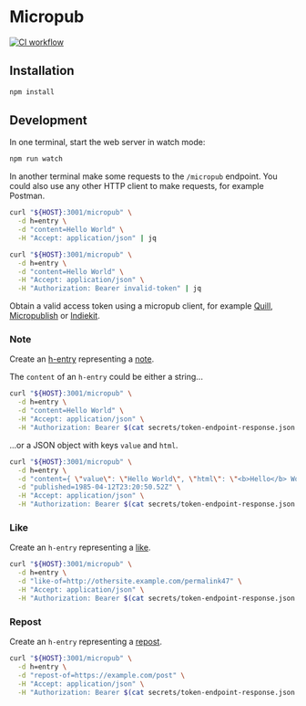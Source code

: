 # Micropub

[![CI workflow](https://github.com/jackdbd/micropub/actions/workflows/ci.yaml/badge.svg)](https://github.com/jackdbd/micropub/actions/workflows/ci.yaml)

## Installation

```sh
npm install
```

## Development

In one terminal, start the web server in watch mode:

```sh
npm run watch
```

In another terminal make some requests to the `/micropub` endpoint. You could also use any other HTTP client to make requests, for example Postman.

```sh
curl "${HOST}:3001/micropub" \
  -d h=entry \
  -d "content=Hello World" \
  -H "Accept: application/json" | jq
```

```sh
curl "${HOST}:3001/micropub" \
  -d h=entry \
  -d "content=Hello World" \
  -H "Accept: application/json" \
  -H "Authorization: Bearer invalid-token" | jq
```

Obtain a valid access token using a micropub client, for example [Quill](https://quill.p3k.io/), [Micropublish](https://micropublish.net/) or [Indiekit](https://getindiekit.com/).

### Note

Create an [h-entry](http://microformats.org/wiki/h-entry) representing a [note](https://indieweb.org/note).

The `content` of an `h-entry` could be either a string...

```sh
curl "${HOST}:3001/micropub" \
  -d h=entry \
  -d "content=Hello World" \
  -H "Accept: application/json" \
  -H "Authorization: Bearer $(cat secrets/token-endpoint-response.json | jq .access_token)" | jq
```

...or a JSON object with keys `value` and `html`.

```sh
curl "${HOST}:3001/micropub" \
  -d h=entry \
  -d "content={ \"value\": \"Hello World\", \"html\": \"<b>Hello</b> World\" }" \
  -d "published=1985-04-12T23:20:50.52Z" \
  -H "Accept: application/json" \
  -H "Authorization: Bearer $(cat secrets/token-endpoint-response.json | jq .access_token)" | jq
```

### Like

Create an `h-entry` representing a [like](https://indieweb.org/like).

```sh
curl "${HOST}:3001/micropub" \
  -d h=entry \
  -d "like-of=http://othersite.example.com/permalink47" \
  -H "Accept: application/json" \
  -H "Authorization: Bearer $(cat secrets/token-endpoint-response.json | jq .access_token)" | jq
```

### Repost

Create an `h-entry` representing a [repost](https://indieweb.org/repost).

```sh
curl "${HOST}:3001/micropub" \
  -d h=entry \
  -d "repost-of=https://example.com/post" \
  -H "Accept: application/json" \
  -H "Authorization: Bearer $(cat secrets/token-endpoint-response.json | jq .access_token)" | jq
```
